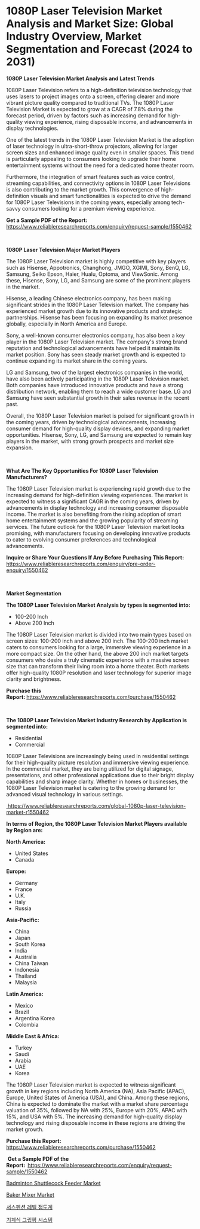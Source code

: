 <p><h1>1080P Laser Television Market Analysis and Market Size: Global Industry Overview, Market Segmentation and Forecast (2024 to 2031)</h1></p><p><strong>1080P Laser Television Market Analysis and Latest Trends</strong></p>
<p><p>1080P Laser Television refers to a high-definition television technology that uses lasers to project images onto a screen, offering clearer and more vibrant picture quality compared to traditional TVs. The 1080P Laser Television Market is expected to grow at a CAGR of 7.8% during the forecast period, driven by factors such as increasing demand for high-quality viewing experience, rising disposable income, and advancements in display technologies.</p><p>One of the latest trends in the 1080P Laser Television Market is the adoption of laser technology in ultra-short-throw projectors, allowing for larger screen sizes and enhanced image quality even in smaller spaces. This trend is particularly appealing to consumers looking to upgrade their home entertainment systems without the need for a dedicated home theater room.</p><p>Furthermore, the integration of smart features such as voice control, streaming capabilities, and connectivity options in 1080P Laser Televisions is also contributing to the market growth. This convergence of high-definition visuals and smart functionalities is expected to drive the demand for 1080P Laser Televisions in the coming years, especially among tech-savvy consumers looking for a premium viewing experience.</p></p>
<p><strong>Get a Sample PDF of the Report:&nbsp;</strong> <a href="https://www.reliableresearchreports.com/enquiry/request-sample/1550462">https://www.reliableresearchreports.com/enquiry/request-sample/1550462</a></p>
<p>&nbsp;</p>
<p><strong>1080P Laser Television Major Market Players</strong></p>
<p><p>The 1080P Laser Television market is highly competitive with key players such as Hisense, Appotronics, Changhong, JMGO, XGIMI, Sony, BenQ, LG, Samsung, Seiko Epson, Haier, Hualu, Optoma, and ViewSonic. Among these, Hisense, Sony, LG, and Samsung are some of the prominent players in the market.</p><p>Hisense, a leading Chinese electronics company, has been making significant strides in the 1080P Laser Television market. The company has experienced market growth due to its innovative products and strategic partnerships. Hisense has been focusing on expanding its market presence globally, especially in North America and Europe.</p><p>Sony, a well-known consumer electronics company, has also been a key player in the 1080P Laser Television market. The company's strong brand reputation and technological advancements have helped it maintain its market position. Sony has seen steady market growth and is expected to continue expanding its market share in the coming years.</p><p>LG and Samsung, two of the largest electronics companies in the world, have also been actively participating in the 1080P Laser Television market. Both companies have introduced innovative products and have a strong distribution network, enabling them to reach a wide customer base. LG and Samsung have seen substantial growth in their sales revenue in the recent past.</p><p>Overall, the 1080P Laser Television market is poised for significant growth in the coming years, driven by technological advancements, increasing consumer demand for high-quality display devices, and expanding market opportunities. Hisense, Sony, LG, and Samsung are expected to remain key players in the market, with strong growth prospects and market size expansion.</p></p>
<p>&nbsp;</p>
<p><strong>What Are The Key Opportunities For 1080P Laser Television Manufacturers?</strong></p>
<p><p>The 1080P Laser Television market is experiencing rapid growth due to the increasing demand for high-definition viewing experiences. The market is expected to witness a significant CAGR in the coming years, driven by advancements in display technology and increasing consumer disposable income. The market is also benefiting from the rising adoption of smart home entertainment systems and the growing popularity of streaming services. The future outlook for the 1080P Laser Television market looks promising, with manufacturers focusing on developing innovative products to cater to evolving consumer preferences and technological advancements.</p></p>
<p><strong>Inquire or Share Your Questions If Any Before Purchasing This Report:</strong> <a href="https://www.reliableresearchreports.com/enquiry/pre-order-enquiry/1550462">https://www.reliableresearchreports.com/enquiry/pre-order-enquiry/1550462</a></p>
<p>&nbsp;</p>
<p><strong>Market Segmentation</strong></p>
<p><strong>The 1080P Laser Television Market Analysis by types is segmented into:</strong></p>
<p><ul><li>100-200 Inch</li><li>Above 200 Inch</li></ul></p>
<p><p>The 1080P Laser Television market is divided into two main types based on screen sizes: 100-200 inch and above 200 inch. The 100-200 inch market caters to consumers looking for a large, immersive viewing experience in a more compact size. On the other hand, the above 200 inch market targets consumers who desire a truly cinematic experience with a massive screen size that can transform their living room into a home theater. Both markets offer high-quality 1080P resolution and laser technology for superior image clarity and brightness.</p></p>
<p><strong>Purchase this Report:&nbsp;</strong><a href="https://www.reliableresearchreports.com/purchase/1550462">https://www.reliableresearchreports.com/purchase/1550462</a></p>
<p>&nbsp;</p>
<p><strong>The 1080P Laser Television Market Industry Research by Application is segmented into:</strong></p>
<p><ul><li>Residential</li><li>Commercial</li></ul></p>
<p><p>1080P Laser Televisions are increasingly being used in residential settings for their high-quality picture resolution and immersive viewing experience. In the commercial market, they are being utilized for digital signage, presentations, and other professional applications due to their bright display capabilities and sharp image clarity. Whether in homes or businesses, the 1080P Laser Television market is catering to the growing demand for advanced visual technology in various settings.</p></p>
<p><a href="https://www.reliableresearchreports.com/global-1080p-laser-television-market-r1550462">&nbsp;https://www.reliableresearchreports.com/global-1080p-laser-television-market-r1550462</a></p>
<p><strong>In terms of Region, the 1080P Laser Television Market Players available by Region are:</strong></p>
<p>
    <p> <strong> North America: </strong>
        <ul>
            <li>United States</li>
            <li>Canada</li>
        </ul>
        </p> 
    <p> <strong> Europe: </strong>
        <ul>
            <li>Germany</li>
            <li>France</li>
            <li>U.K.</li>
            <li>Italy</li>
            <li>Russia</li>
        </ul>
        </p> 
    <p> <strong> Asia-Pacific: </strong>
        <ul>
            <li>China</li>
            <li>Japan</li>
            <li>South Korea</li>
            <li>India</li>
            <li>Australia</li>
            <li>China Taiwan</li>
            <li>Indonesia</li>
            <li>Thailand</li>
            <li>Malaysia</li>
        </ul>
        </p> 
    <p> <strong> Latin America: </strong>
        <ul>
            <li>Mexico</li>
            <li>Brazil</li>
            <li>Argentina Korea</li>
            <li>Colombia</li>
        </ul>
        </p> 
    <p> <strong> Middle East & Africa: </strong>
        <ul>
            <li>Turkey</li>
            <li>Saudi</li>
            <li>Arabia</li>
            <li>UAE</li>
            <li>Korea</li>
        </ul>
    </p>
    </p>
<p><p>The 1080P Laser Television market is expected to witness significant growth in key regions including North America (NA), Asia Pacific (APAC), Europe, United States of America (USA), and China. Among these regions, China is expected to dominate the market with a market share percentage valuation of 35%, followed by NA with 25%, Europe with 20%, APAC with 15%, and USA with 5%. The increasing demand for high-quality display technology and rising disposable income in these regions are driving the market growth.</p></p>
<p><strong>Purchase this Report: </strong><a href="https://www.reliableresearchreports.com/purchase/1550462">https://www.reliableresearchreports.com/purchase/1550462</a></p>
<p>&nbsp;<strong>Get a Sample PDF of the Report:&nbsp;&nbsp;</strong><a href="https://www.reliableresearchreports.com/enquiry/request-sample/1550462">https://www.reliableresearchreports.com/enquiry/request-sample/1550462</a></p>
<p><strong></strong></p>
<p><p><a href="https://github.com/JeanneSawayn2023/Market-Research-Report-List-1/blob/main/badminton-shuttlecock-feeder-market.md">Badminton Shuttlecock Feeder Market</a></p><p><a href="https://github.com/mdmisese/Market-Research-Report-List-1/blob/main/baker-mixer-market.md">Baker Mixer Market</a></p><p><a href="https://github.com/rsg307664904/Market-Research-Report-List-2/blob/main/8974586152853.md">서스펜션 레벨 점도계</a></p><p><a href="https://github.com/muchswr/Market-Research-Report-List-1/blob/main/2778539152852.md">기계식 그립핑 시스템</a></p></p>